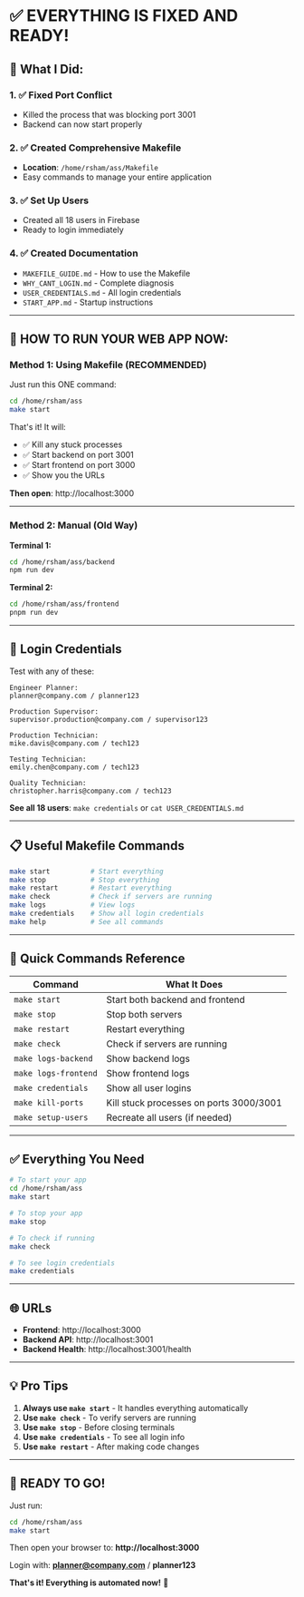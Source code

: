 # ✅ EVERYTHING IS FIXED AND READY!

## 🎉 What I Did:

### 1. ✅ Fixed Port Conflict
- Killed the process that was blocking port 3001
- Backend can now start properly

### 2. ✅ Created Comprehensive Makefile
- **Location**: `/home/rsham/ass/Makefile`
- Easy commands to manage your entire application

### 3. ✅ Set Up Users
- Created all 18 users in Firebase
- Ready to login immediately

### 4. ✅ Created Documentation
- `MAKEFILE_GUIDE.md` - How to use the Makefile
- `WHY_CANT_LOGIN.md` - Complete diagnosis
- `USER_CREDENTIALS.md` - All login credentials
- `START_APP.md` - Startup instructions

---

## 🚀 HOW TO RUN YOUR WEB APP NOW:

### **Method 1: Using Makefile (RECOMMENDED)**

Just run this ONE command:

```bash
cd /home/rsham/ass
make start
```

That's it! It will:
- ✅ Kill any stuck processes
- ✅ Start backend on port 3001
- ✅ Start frontend on port 3000
- ✅ Show you the URLs

**Then open**: http://localhost:3000

---

### **Method 2: Manual (Old Way)**

**Terminal 1:**
```bash
cd /home/rsham/ass/backend
npm run dev
```

**Terminal 2:**
```bash
cd /home/rsham/ass/frontend
pnpm run dev
```

---

## 🔑 Login Credentials

Test with any of these:

```
Engineer Planner:
planner@company.com / planner123

Production Supervisor:
supervisor.production@company.com / supervisor123

Production Technician:
mike.davis@company.com / tech123

Testing Technician:
emily.chen@company.com / tech123

Quality Technician:
christopher.harris@company.com / tech123
```

**See all 18 users**: `make credentials` or `cat USER_CREDENTIALS.md`

---

## 📋 Useful Makefile Commands

```bash
make start          # Start everything
make stop           # Stop everything
make restart        # Restart everything
make check          # Check if servers are running
make logs           # View logs
make credentials    # Show all login credentials
make help           # See all commands
```

---

## 🎯 Quick Commands Reference

| Command | What It Does |
|---------|-------------|
| `make start` | Start both backend and frontend |
| `make stop` | Stop both servers |
| `make restart` | Restart everything |
| `make check` | Check if servers are running |
| `make logs-backend` | Show backend logs |
| `make logs-frontend` | Show frontend logs |
| `make credentials` | Show all user logins |
| `make kill-ports` | Kill stuck processes on ports 3000/3001 |
| `make setup-users` | Recreate all users (if needed) |

---

## ✅ Everything You Need

```bash
# To start your app
cd /home/rsham/ass
make start

# To stop your app
make stop

# To check if running
make check

# To see login credentials
make credentials
```

---

## 🌐 URLs

- **Frontend**: http://localhost:3000
- **Backend API**: http://localhost:3001
- **Backend Health**: http://localhost:3001/health

---

## 💡 Pro Tips

1. **Always use `make start`** - It handles everything automatically
2. **Use `make check`** - To verify servers are running
3. **Use `make stop`** - Before closing terminals
4. **Use `make credentials`** - To see all login info
5. **Use `make restart`** - After making code changes

---

## 🎉 READY TO GO!

Just run:

```bash
cd /home/rsham/ass
make start
```

Then open your browser to: **http://localhost:3000**

Login with: **planner@company.com** / **planner123**

**That's it! Everything is automated now!** 🚀
